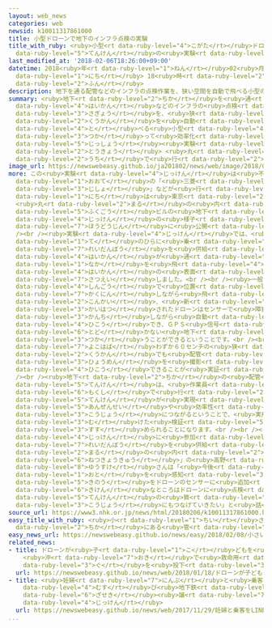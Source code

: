 ```yaml
---
layout: web_news
categories: web
newsid: k10011317861000
title: 小型ドローンで地下のインフラ点検の実験
title_with_ruby: <ruby>小型<rt data-ruby-level="4">こがた</rt></ruby>ドローンで<ruby>地下<rt data-ruby-level="2">ちか</rt></ruby>のインフラ<ruby>点検<rt
  data-ruby-level="5">てんけん</rt></ruby>の<ruby>実験<rt data-ruby-level="4">じっけん</rt></ruby>
last_modified_at: '2018-02-06T18:26:00+09:00'
datetime: 2018<ruby>年<rt data-ruby-level="1">ねん</rt></ruby>02<ruby>月<rt data-ruby-level="1">がつ</rt></ruby>06<ruby>日<rt
  data-ruby-level="1">にち</rt></ruby> 18<ruby>時<rt data-ruby-level="2">じ</rt></ruby>26<ruby>分<rt
  data-ruby-level="2">ふん</rt></ruby>
description: 地下を通る配管などのインフラの点検作業を、狭い空間を自動で飛べる小型のドローンを使って効率化する実証実験が東京 丸の内で行われました。
summary: <ruby>地下<rt data-ruby-level="2">ちか</rt></ruby>を<ruby>通<rt data-ruby-level="2">とお</rt></ruby>る<ruby>配管<rt
  data-ruby-level="4">はいかん</rt></ruby>などのインフラの<ruby>点検<rt data-ruby-level="5">てんけん</rt></ruby><ruby>作業<rt
  data-ruby-level="3">さぎょう</rt></ruby>を、<ruby>狭<rt data-ruby-level="7">せま</rt></ruby>い<ruby>空間<rt
  data-ruby-level="2">くうかん</rt></ruby>を<ruby>自動<rt data-ruby-level="3">じどう</rt></ruby>で<ruby>飛<rt
  data-ruby-level="4">と</rt></ruby>べる<ruby>小型<rt data-ruby-level="4">こがた</rt></ruby>のドローンを<ruby>使<rt
  data-ruby-level="3">つか</rt></ruby>って<ruby>効率化<rt data-ruby-level="5">こうりつか</rt></ruby>する<ruby>実証<rt
  data-ruby-level="5">じっしょう</rt></ruby><ruby>実験<rt data-ruby-level="4">じっけん</rt></ruby>が<ruby>東京<rt
  data-ruby-level="2">とうきょう</rt></ruby> <ruby>丸<rt data-ruby-level="2">まる</rt></ruby>の<ruby>内<rt
  data-ruby-level="2">うち</rt></ruby>で<ruby>行<rt data-ruby-level="2">おこな</rt></ruby>われました。
image_url: https://newswebeasy.github.io/ja201802/news/web/image/2018/02/06/K10011317861_1802062015_1802062019_01_02.jpg
more: この<ruby>実験<rt data-ruby-level="4">じっけん</rt></ruby>は<ruby>不動産<rt data-ruby-level="4">ふどうさん</rt></ruby><ruby>大手<rt
  data-ruby-level="1">おおて</rt></ruby>の「<ruby>三菱<rt data-ruby-level="8">みつびし</rt></ruby><ruby>地所<rt
  data-ruby-level="3">じしょ</rt></ruby>」などが<ruby>行<rt data-ruby-level="2">おこな</rt></ruby>い、６<ruby>日<rt
  data-ruby-level="1">にち</rt></ruby>は<ruby>東京<rt data-ruby-level="2">とうきょう</rt></ruby>
  <ruby>丸<rt data-ruby-level="2">まる</rt></ruby>の<ruby>内<rt data-ruby-level="2">うち</rt></ruby>にある<ruby>複合<rt
  data-ruby-level="5">ふくごう</rt></ruby>ビルの<ruby>地下<rt data-ruby-level="2">ちか</rt></ruby>で<ruby>実験<rt
  data-ruby-level="4">じっけん</rt></ruby>の<ruby>様子<rt data-ruby-level="3">ようす</rt></ruby>が<ruby>報道陣<rt
  data-ruby-level="7">ほうどうじん</rt></ruby>に<ruby>公開<rt data-ruby-level="3">こうかい</rt></ruby>されました。<br
  /><br /><ruby>実験<rt data-ruby-level="4">じっけん</rt></ruby>では、<ruby>重<rt data-ruby-level="3">おも</rt></ruby>さ１５０グラムの<ruby>手<rt
  data-ruby-level="1">て</rt></ruby>のひらに<ruby>乗<rt data-ruby-level="3">の</rt></ruby>るサイズのドローンがビルに<ruby>冷暖房<rt
  data-ruby-level="7">れいだんぼう</rt></ruby>を<ruby>供給<rt data-ruby-level="6">きょうきゅう</rt></ruby>する<ruby>配管<rt
  data-ruby-level="4">はいかん</rt></ruby>が<ruby>通<rt data-ruby-level="2">とお</rt></ruby>るトンネルの<ruby>中<rt
  data-ruby-level="1">なか</rt></ruby>を<ruby>飛<rt data-ruby-level="4">と</rt></ruby>んで<ruby>配管<rt
  data-ruby-level="4">はいかん</rt></ruby>の<ruby>表面<rt data-ruby-level="3">ひょうめん</rt></ruby>などを<ruby>撮影<rt
  data-ruby-level="7">さつえい</rt></ruby>しました。<br /><br /><ruby>一般的<rt data-ruby-level="7">いっぱんてき</rt></ruby>なドローンは、ＧＰＳ<ruby>信号<rt
  data-ruby-level="4">しんごう</rt></ruby>で<ruby>位置<rt data-ruby-level="4">いち</rt></ruby>を<ruby>確認<rt
  data-ruby-level="7">かくにん</rt></ruby>しながら<ruby>飛<rt data-ruby-level="4">と</rt></ruby>びますが、<ruby>今回<rt
  data-ruby-level="2">こんかい</rt></ruby>、<ruby>新<rt data-ruby-level="2">あら</rt></ruby>たに<ruby>開発<rt
  data-ruby-level="3">かいはつ</rt></ruby>されたドローンはセンサーで<ruby>障害物<rt data-ruby-level="6">しょうがいぶつ</rt></ruby>を<ruby>感知<rt
  data-ruby-level="3">かんち</rt></ruby>しながら<ruby>自動<rt data-ruby-level="3">じどう</rt></ruby>で<ruby>飛行<rt
  data-ruby-level="4">ひこう</rt></ruby>でき、ＧＰＳ<ruby>信号<rt data-ruby-level="4">しんごう</rt></ruby>が<ruby>届<rt
  data-ruby-level="6">とど</rt></ruby>かない<ruby>地下<rt data-ruby-level="2">ちか</rt></ruby>でも<ruby>使<rt
  data-ruby-level="3">つか</rt></ruby>うことができるということです。<br /><br /><ruby>実験<rt data-ruby-level="4">じっけん</rt></ruby>では、<ruby>横幅<rt
  data-ruby-level="7">よこはば</rt></ruby>わずか６０センチの<ruby>狭<rt data-ruby-level="7">せま</rt></ruby>い<ruby>空間<rt
  data-ruby-level="2">くうかん</rt></ruby>でも<ruby>配管<rt data-ruby-level="4">はいかん</rt></ruby>の<ruby>表面<rt
  data-ruby-level="3">ひょうめん</rt></ruby>を<ruby>撮影<rt data-ruby-level="7">さつえい</rt></ruby>しながら<ruby>飛行<rt
  data-ruby-level="4">ひこう</rt></ruby>できることが<ruby>実証<rt data-ruby-level="5">じっしょう</rt></ruby>されたということです。<br
  /><br /><ruby>地下<rt data-ruby-level="2">ちか</rt></ruby>の<ruby>配管<rt data-ruby-level="4">はいかん</rt></ruby>などの<ruby>点検<rt
  data-ruby-level="5">てんけん</rt></ruby>は、<ruby>作業員<rt data-ruby-level="3">さぎょういん</rt></ruby>が<ruby>目視<rt
  data-ruby-level="6">もくし</rt></ruby>で<ruby>行<rt data-ruby-level="2">おこな</rt></ruby>っていますが、ドローンによる<ruby>点検<rt
  data-ruby-level="5">てんけん</rt></ruby>が<ruby>実現<rt data-ruby-level="5">じつげん</rt></ruby>すれば、<ruby>安全性<rt
  data-ruby-level="5">あんぜんせい</rt></ruby>や<ruby>効率性<rt data-ruby-level="5">こうりつせい</rt></ruby>の<ruby>向上<rt
  data-ruby-level="3">こうじょう</rt></ruby>につながるということで、<ruby>実用化<rt data-ruby-level="3">じつようか</rt></ruby>に<ruby>向<rt
  data-ruby-level="3">む</rt></ruby>けた<ruby>検証<rt data-ruby-level="5">けんしょう</rt></ruby>がさらに<ruby>進<rt
  data-ruby-level="3">すす</rt></ruby>められることになります。<br /><br /><ruby>今回<rt data-ruby-level="2">こんかい</rt></ruby>の<ruby>実験<rt
  data-ruby-level="4">じっけん</rt></ruby>に<ruby>参加<rt data-ruby-level="4">さんか</rt></ruby>した、ビルに<ruby>冷暖房<rt
  data-ruby-level="7">れいだんぼう</rt></ruby>を<ruby>供給<rt data-ruby-level="6">きょうきゅう</rt></ruby>する「<ruby>丸<rt
  data-ruby-level="2">まる</rt></ruby>の<ruby>内<rt data-ruby-level="2">うち</rt></ruby><ruby>熱供給<rt
  data-ruby-level="6">ねつきょうきゅう</rt></ruby>」の<ruby>高野<rt data-ruby-level="2">たかの</rt></ruby><ruby>祐輔<rt
  data-ruby-level="8">ゆうすけ</rt></ruby>さんは「<ruby>今後<rt data-ruby-level="2">こんご</rt></ruby>はにおいや<ruby>音<rt
  data-ruby-level="1">おと</rt></ruby>を<ruby>感知<rt data-ruby-level="3">かんち</rt></ruby>する<ruby>機能<rt
  data-ruby-level="5">きのう</rt></ruby>をドローンのセンサーに<ruby>追加<rt data-ruby-level="4">ついか</rt></ruby>し、<ruby>危険<rt
  data-ruby-level="6">きけん</rt></ruby>なところはドローンに<ruby>点検<rt data-ruby-level="5">てんけん</rt></ruby>してもらうことで<ruby>点検<rt
  data-ruby-level="5">てんけん</rt></ruby>の<ruby>質<rt data-ruby-level="5">しつ</rt></ruby>の<ruby>向上<rt
  data-ruby-level="3">こうじょう</rt></ruby>にもつなげていきたい」と<ruby>話<rt data-ruby-level="2">はな</rt></ruby>しています。
source_url: https://www3.nhk.or.jp/news/html/20180206/k10011317861000.html
easy_title_with_ruby: <ruby>小<rt data-ruby-level="1">ちい</rt></ruby>さいドローンでビルの<ruby>地下<rt
  data-ruby-level="2">ちか</rt></ruby>にある<ruby>管<rt data-ruby-level="4">くだ</rt></ruby>をチェックする
easy_news_url: https://newswebeasy.github.io/news/easy/2018/02/08/小さいドローンでビルの地下にある管をチェックする
related_news:
- title: ドローンが<ruby>子<rt data-ruby-level="1">こ</rt></ruby>どもを<ruby>救助<rt data-ruby-level="4">きゅうじょ</rt></ruby>
    <ruby>沖<rt data-ruby-level="7">おき</rt></ruby>で<ruby>救命用<rt data-ruby-level="4">きゅうめいよう</rt></ruby><ruby>具<rt
    data-ruby-level="3">ぐ</rt></ruby>を<ruby>投下<rt data-ruby-level="3">とうか</rt></ruby>
  url: https://newswebeasy.github.io/news/web/2018/01/18/ドローンが子どもを救助-沖で救命用具を投下
- title: <ruby>妊婦<rt data-ruby-level="7">にんぷ</rt></ruby>と<ruby>乗客<rt data-ruby-level="3">じょうきゃく</rt></ruby>をＬＩＮＥで<ruby>結<rt
    data-ruby-level="4">むす</rt></ruby>び<ruby>地下鉄<rt data-ruby-level="3">ちかてつ</rt></ruby>で<ruby>座席<rt
    data-ruby-level="6">ざせき</rt></ruby><ruby>譲<rt data-ruby-level="7">ゆず</rt></ruby>る<ruby>実験<rt
    data-ruby-level="4">じっけん</rt></ruby>
  url: https://newswebeasy.github.io/news/web/2017/11/29/妊婦と乗客をLINEで結び地下鉄で座席譲る実験
...
```

